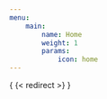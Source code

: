 ```yaml
---
menu:
    main:
        name: Home
        weight: 1
        params:
            icon: home
---
```


{ {< redirect >} }